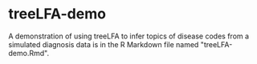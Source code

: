 # treeLFA-demo
A demonstration of using treeLFA to infer topics of disease codes from a simulated diagnosis data is in the R Markdown file named "treeLFA-demo.Rmd". 
